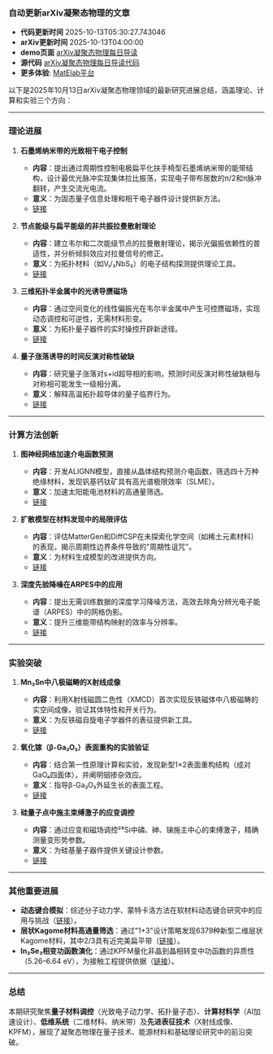 ### 自动更新arXiv凝聚态物理的文章
  - **代码更新时间** 2025-10-13T05:30:27.743046
  - **arXiv更新时间** 2025-10-13T04:00:00
  - **demo页面** [arXiv凝聚态物理每日导读](https://iopwsy.github.io/arXiv_cond-mat/)
  - **源代码** [arXiv凝聚态物理每日导读代码](https://github.com/iopwsy/arXiv_cond-mat/)
  - **更多体验**: [MatElab平台](https://in.iphy.ac.cn/eln/#/recday)

以下是2025年10月13日arXiv凝聚态物理领域的最新研究进展总结，涵盖理论、计算和实验三个方向：

---

### **理论进展**
1. **石墨烯纳米带的光致相干电子控制**  
   - **内容**：提出通过周期性控制电极扁平化扶手椅型石墨烯纳米带的能带结构，设计最优光脉冲实现集体拉比振荡，实现电子带布居数的π/2和π脉冲翻转，产生交流光电流。  
   - **意义**：为固态量子信息处理和相干电子器件设计提供新方法。  
   - [链接](https://arxiv.org/abs/2510.08678)

2. **节点能级与扁平能级的非共振拉曼散射理论**  
   - **内容**：建立韦尔和二次能级节点的拉曼散射理论，揭示光偏振依赖性的普适性，并分析倾斜效应对拉曼信号的修正。  
   - **意义**：为拓扑材料（如V₁/₃NbS₂）的电子结构探测提供理论工具。  
   - [链接](https://arxiv.org/abs/2510.08690)

3. **三维拓扑半金属中的光诱导赝磁场**  
   - **内容**：通过空间变化的线性偏振光在韦尔半金属中产生可控赝磁场，实现动态调控和可逆性，无需材料形变。  
   - **意义**：为拓扑量子器件的实时操控开辟新途径。  
   - [链接](https://arxiv.org/abs/2510.08740)

4. **量子涨落诱导的时间反演对称性破缺**  
   - **内容**：研究量子涨落对s+id超导相的影响，预测时间反演对称性破缺相与对称相可能发生一级相分离。  
   - **意义**：解释高温拓扑超导体的量子临界行为。  
   - [链接](https://arxiv.org/abs/2510.09234)

---

### **计算方法创新**
1. **图神经网络加速介电函数预测**  
   - **内容**：开发ALIGNN模型，直接从晶体结构预测介电函数，筛选四十万种绝缘材料，发现钒基钙钛矿具有高光谱极限效率（SLME）。  
   - **意义**：加速太阳能电池材料的高通量筛选。  
   - [链接](https://arxiv.org/abs/2510.08738)

2. **扩散模型在材料发现中的局限评估**  
   - **内容**：评估MatterGen和DiffCSP在未探索化学空间（如稀土元素材料）的表现，揭示周期性边界条件导致的"周期性诅咒"。  
   - **意义**：为材料生成模型的改进提供方向。  
   - [链接](https://arxiv.org/abs/2510.09406)

3. **深度先验降噪在ARPES中的应用**  
   - **内容**：提出无需训练数据的深度学习降噪方法，高效去除角分辨光电子能谱（ARPES）中的网格伪影。  
   - **意义**：提升三维能带结构映射的效率与分辨率。  
   - [链接](https://arxiv.org/abs/2510.09410)

---

### **实验突破**
1. **Mn₃Sn中八极磁畴的X射线成像**  
   - **内容**：利用X射线磁圆二色性（XMCD）首次实现反铁磁体中八极磁畴的实空间成像，验证其体特性和开关行为。  
   - **意义**：为反铁磁自旋电子学器件的表征提供新工具。  
   - [链接](https://arxiv.org/abs/2510.08998)

2. **氧化镓（β-Ga₂O₃）表面重构的实验验证**  
   - **内容**：结合第一性原理计算和实验，发现新型1×2表面重构结构（成对GaO₄四面体），并阐明铟掺杂效应。  
   - **意义**：指导β-Ga₂O₃外延生长的表面工程。  
   - [链接](https://arxiv.org/abs/2510.09233)

3. **硅量子点中施主束缚激子的应变调控**  
   - **内容**：通过应变和磁场调控²⁸Si中磷、砷、锑施主中心的束缚激子，精确测量变形势参数。  
   - **意义**：为硅基量子器件提供关键设计参数。  
   - [链接](https://arxiv.org/abs/2510.09252)

---

### **其他重要进展**
- **动态键合模拟**：综述分子动力学、蒙特卡洛方法在软材料动态键合研究中的应用与挑战（[链接](https://arxiv.org/abs/2510.08879)）。  
- **层状Kagome材料高通量筛选**：通过"1+3"设计策略发现6379种新型二维层状Kagome材料，其中2/3具有近完美扁平带（[链接](https://arxiv.org/abs/2510.08903)）。  
- **In₂Se₃相变功函数演化**：通过KPFM量化非晶到晶相转变中功函数的异质性（5.26–6.64 eV），为接触工程提供依据（[链接](https://arxiv.org/abs/2510.08767)）。  

---

### **总结**
本期研究聚焦**量子材料调控**（光致电子动力学、拓扑量子态）、**计算材料学**（AI加速设计）、**低维系统**（二维材料、纳米带）及**先进表征技术**（X射线成像、KPFM），展现了凝聚态物理在量子技术、能源材料和基础理论研究中的前沿突破。